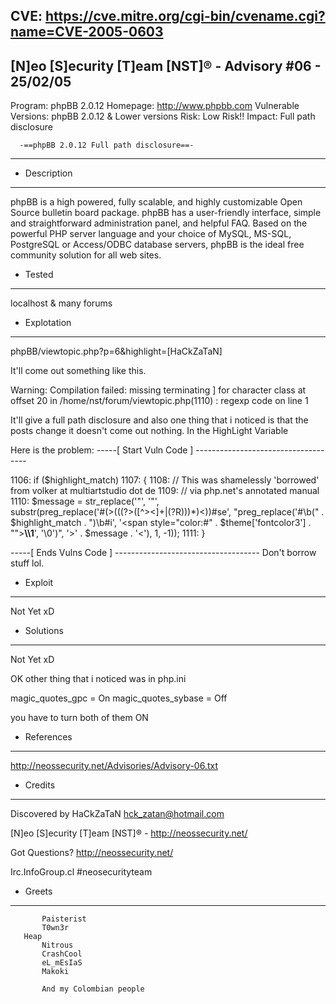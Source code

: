 CVE: https://cve.mitre.org/cgi-bin/cvename.cgi?name=CVE-2005-0603
--------------------------------------------------------
[N]eo [S]ecurity [T]eam [NST]® - Advisory #06 - 25/02/05
--------------------------------------------------------
Program:  phpBB 2.0.12
Homepage:  http://www.phpbb.com
Vulnerable Versions: phpBB 2.0.12 & Lower versions
Risk: Low Risk!!
Impact: Full path disclosure

      -==phpBB 2.0.12 Full path disclosure==-
---------------------------------------------------------

- Description
---------------------------------------------------------
phpBB is a high powered, fully scalable, and highly customizable
Open Source bulletin board package. phpBB has a user-friendly
interface, simple and straightforward administration panel, and
helpful FAQ. Based on the powerful PHP server language and your
choice of MySQL, MS-SQL, PostgreSQL or Access/ODBC database servers,
phpBB is the ideal free community solution for all web sites.

- Tested
---------------------------------------------------------
localhost & many forums

- Explotation
---------------------------------------------------------
phpBB/viewtopic.php?p=6&highlight=\[HaCkZaTaN]

It'll come out something like this.

Warning: Compilation failed: missing terminating ] for
character class at offset 20 in /home/nst/forum/viewtopic.php(1110) :
regexp code on line 1

It'll give a full path disclosure and also one thing that i noticed is
that the posts change it doesn't come out nothing.
In the HighLight Variable

Here is the problem:
-----[ Start Vuln Code ] ------------------------------------

1106: if ($highlight_match)
1107: {
1108: // This was shamelessly 'borrowed' from volker at multiartstudio dot de
1109: // via php.net's annotated manual
1110: $message = str_replace('\"', '"', \
substr(preg_replace('#(\>(((?>([^><]+|(?R)))*)\<))#se', "preg_replace('#\b(" . \
$highlight_match . ")\b#i', '<span style=\"color:#" . $theme['fontcolor3'] . \
                "\"><b>\\\\1</b></span>', '\\0')", '>' . $message . '<'), 1, -1)); 1111: }

-----[ Ends Vulns Code ] ------------------------------------
Don't borrow stuff lol.

- Exploit
---------------------------------------------------------
Not Yet xD
 
- Solutions
--------------------------------------------------------
Not Yet xD

OK other thing that i noticed was in php.ini

magic_quotes_gpc = On
magic_quotes_sybase = Off

you have to turn both of them ON

- References
--------------------------------------------------------
http://neossecurity.net/Advisories/Advisory-06.txt


- Credits
-------------------------------------------------
Discovered by HaCkZaTaN <hck_zatan@hotmail.com>

[N]eo [S]ecurity [T]eam [NST]® - http://neossecurity.net/

Got Questions? http://neossecurity.net/

Irc.InfoGroup.cl #neosecurityteam

- Greets
--------------------------------------------------------
           Paisterist
           T0wn3r
	   Heap
           Nitrous
           CrashCool
           eL_mEsIaS
           Makoki

           And my Colombian people
